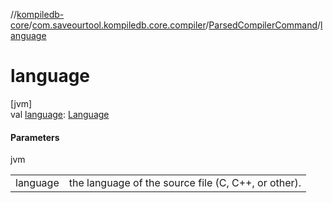 //[kompiledb-core](../../../index.md)/[com.saveourtool.kompiledb.core.compiler](../index.md)/[ParsedCompilerCommand](index.md)/[language](language.md)

# language

[jvm]\
val [language](language.md): [Language](../../com.saveourtool.kompiledb.core.lang/-language/index.md)

#### Parameters

jvm

| | |
|---|---|
| language | the language of the source file (C, C++, or other). |
